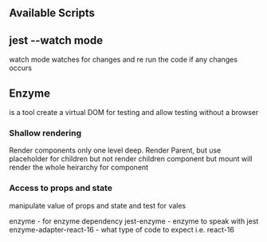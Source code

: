 ## Available Scripts

## jest --watch mode

watch mode watches for changes and re run the code if any changes occurs

## Enzyme

is a tool create a virtual DOM for testing and allow testing without a browser

### Shallow rendering
Render components only one level deep.
Render Parent, but use placeholder for children but not render children component
but mount will render the whole heirarchy for component

### Access to props and state
manipulate value of props and state and test for vales

enzyme - for enzyme dependency
jest-enzyme - enzyme to speak with jest
enzyme-adapter-react-16 - what type of code to expect i.e. react-16


